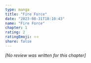 ```yaml
---
type: manga
title: "Fire Force"
date: "2023-08-31T18:10:43"
name: "Fire Force"
chapter: 1
rating: 2
ratingEmoji: ⭐️⭐️
share: false
---
```


_[No review was written for this chapter]_
